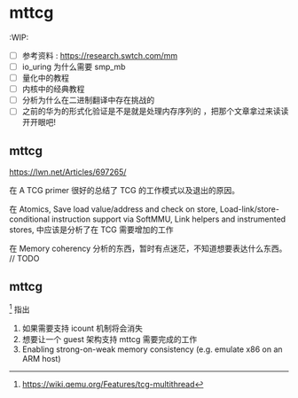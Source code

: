 # mttcg
:WIP:

- [ ] 参考资料 : https://research.swtch.com/mm
- [ ] io_uring 为什么需要 smp_mb
- [ ] 量化中的教程
- [ ] 内核中的经典教程
- [ ] 分析为什么在二进制翻译中存在挑战的
- [ ] 之前的华为的形式化验证是不是就是处理内存序列的 ，把那个文章拿过来读读开开眼吧!

## mttcg
https://lwn.net/Articles/697265/

在 A TCG primer 很好的总结了 TCG 的工作模式以及退出的原因。

在 Atomics,
Save load value/address and check on store,
Load-link/store-conditional instruction support via SoftMMU,
Link helpers and instrumented stores,
中应该是分析了在 TCG 需要增加的工作

在 Memory coherency 分析的东西，暂时有点迷茫，不知道想要表达什么东西。 // TODO

## mttcg
[^1] 指出
1. 如果需要支持 icount 机制将会消失
2. 想要让一个 guest 架构支持 mttcg 需要完成的工作
3. Enabling strong-on-weak memory consistency (e.g. emulate x86 on an ARM host)


[^1]: https://wiki.qemu.org/Features/tcg-multithread
[^2]: https://qemu-project.gitlab.io/qemu/devel/multi-thread-tcg.html?highlight=bql
[^6]: https://lwn.net/Articles/517475/
[^7]: https://qemu.readthedocs.io/en/latest/devel/multi-thread-tcg.html
